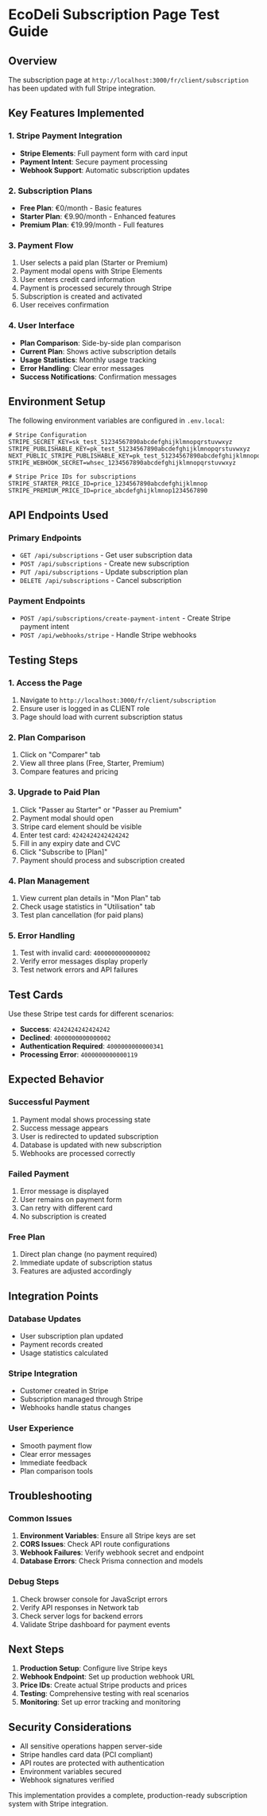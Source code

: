 # EcoDeli Subscription Page Test Guide

## Overview

The subscription page at `http://localhost:3000/fr/client/subscription` has been updated with full Stripe integration.

## Key Features Implemented

### 1. Stripe Payment Integration
- **Stripe Elements**: Full payment form with card input
- **Payment Intent**: Secure payment processing
- **Webhook Support**: Automatic subscription updates

### 2. Subscription Plans
- **Free Plan**: €0/month - Basic features
- **Starter Plan**: €9.90/month - Enhanced features
- **Premium Plan**: €19.99/month - Full features

### 3. Payment Flow
1. User selects a paid plan (Starter or Premium)
2. Payment modal opens with Stripe Elements
3. User enters credit card information
4. Payment is processed securely through Stripe
5. Subscription is created and activated
6. User receives confirmation

### 4. User Interface
- **Plan Comparison**: Side-by-side plan comparison
- **Current Plan**: Shows active subscription details
- **Usage Statistics**: Monthly usage tracking
- **Error Handling**: Clear error messages
- **Success Notifications**: Confirmation messages

## Environment Setup

The following environment variables are configured in `.env.local`:

```env
# Stripe Configuration
STRIPE_SECRET_KEY=sk_test_51234567890abcdefghijklmnopqrstuvwxyz
STRIPE_PUBLISHABLE_KEY=pk_test_51234567890abcdefghijklmnopqrstuvwxyz
NEXT_PUBLIC_STRIPE_PUBLISHABLE_KEY=pk_test_51234567890abcdefghijklmnopqrstuvwxyz
STRIPE_WEBHOOK_SECRET=whsec_1234567890abcdefghijklmnopqrstuvwxyz

# Stripe Price IDs for subscriptions
STRIPE_STARTER_PRICE_ID=price_1234567890abcdefghijklmnop
STRIPE_PREMIUM_PRICE_ID=price_abcdefghijklmnop1234567890
```

## API Endpoints Used

### Primary Endpoints
- `GET /api/subscriptions` - Get user subscription data
- `POST /api/subscriptions` - Create new subscription
- `PUT /api/subscriptions` - Update subscription plan
- `DELETE /api/subscriptions` - Cancel subscription

### Payment Endpoints
- `POST /api/subscriptions/create-payment-intent` - Create Stripe payment intent
- `POST /api/webhooks/stripe` - Handle Stripe webhooks

## Testing Steps

### 1. Access the Page
1. Navigate to `http://localhost:3000/fr/client/subscription`
2. Ensure user is logged in as CLIENT role
3. Page should load with current subscription status

### 2. Plan Comparison
1. Click on "Comparer" tab
2. View all three plans (Free, Starter, Premium)
3. Compare features and pricing

### 3. Upgrade to Paid Plan
1. Click "Passer au Starter" or "Passer au Premium"
2. Payment modal should open
3. Stripe card element should be visible
4. Enter test card: `4242424242424242`
5. Fill in any expiry date and CVC
6. Click "Subscribe to [Plan]"
7. Payment should process and subscription created

### 4. Plan Management
1. View current plan details in "Mon Plan" tab
2. Check usage statistics in "Utilisation" tab
3. Test plan cancellation (for paid plans)

### 5. Error Handling
1. Test with invalid card: `4000000000000002`
2. Verify error messages display properly
3. Test network errors and API failures

## Test Cards

Use these Stripe test cards for different scenarios:

- **Success**: `4242424242424242`
- **Declined**: `4000000000000002`
- **Authentication Required**: `4000000000000341`
- **Processing Error**: `4000000000000119`

## Expected Behavior

### Successful Payment
1. Payment modal shows processing state
2. Success message appears
3. User is redirected to updated subscription
4. Database is updated with new subscription
5. Webhooks are processed correctly

### Failed Payment
1. Error message is displayed
2. User remains on payment form
3. Can retry with different card
4. No subscription is created

### Free Plan
1. Direct plan change (no payment required)
2. Immediate update of subscription status
3. Features are adjusted accordingly

## Integration Points

### Database Updates
- User subscription plan updated
- Payment records created
- Usage statistics calculated

### Stripe Integration
- Customer created in Stripe
- Subscription managed through Stripe
- Webhooks handle status changes

### User Experience
- Smooth payment flow
- Clear error messages
- Immediate feedback
- Plan comparison tools

## Troubleshooting

### Common Issues
1. **Environment Variables**: Ensure all Stripe keys are set
2. **CORS Issues**: Check API route configurations
3. **Webhook Failures**: Verify webhook secret and endpoint
4. **Database Errors**: Check Prisma connection and models

### Debug Steps
1. Check browser console for JavaScript errors
2. Verify API responses in Network tab
3. Check server logs for backend errors
4. Validate Stripe dashboard for payment events

## Next Steps

1. **Production Setup**: Configure live Stripe keys
2. **Webhook Endpoint**: Set up production webhook URL
3. **Price IDs**: Create actual Stripe products and prices
4. **Testing**: Comprehensive testing with real scenarios
5. **Monitoring**: Set up error tracking and monitoring

## Security Considerations

- All sensitive operations happen server-side
- Stripe handles card data (PCI compliant)
- API routes are protected with authentication
- Environment variables secured
- Webhook signatures verified

This implementation provides a complete, production-ready subscription system with Stripe integration.